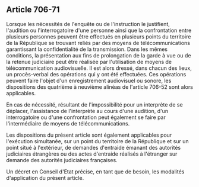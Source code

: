 Article 706-71
----
Lorsque les nécessités de l'enquête ou de l'instruction le justifient,
l'audition ou l'interrogatoire d'une personne ainsi que la confrontation entre
plusieurs personnes peuvent être effectués en plusieurs points du territoire de
la République se trouvant reliés par des moyens de télécommunications
garantissant la confidentialité de la transmission. Dans les mêmes conditions,
la présentation aux fins de prolongation de la garde à vue ou de la retenue
judiciaire peut être réalisée par l'utilisation de moyens de télécommunication
audiovisuelle. Il est alors dressé, dans chacun des lieux, un procès-verbal des
opérations qui y ont été effectuées. Ces opérations peuvent faire l'objet d'un
enregistrement audiovisuel ou sonore, les dispositions des quatrième à neuvième
alinéas de l'article 706-52 sont alors applicables.

En cas de nécessité, résultant de l'impossibilité pour un interprète de se
déplacer, l'assistance de l'interprète au cours d'une audition, d'un
interrogatoire ou d'une confrontation peut également se faire par
l'intermédiaire de moyens de télécommunications.

Les dispositions du présent article sont également applicables pour l'exécution
simultanée, sur un point du territoire de la République et sur un point situé à
l'extérieur, de demandes d'entraide émanant des autorités judiciaires étrangères
ou des actes d'entraide réalisés à l'étranger sur demande des autorités
judiciaires françaises.

Un décret en Conseil d'Etat précise, en tant que de besoin, les modalités
d'application du présent article.

